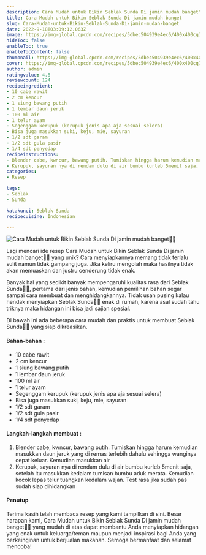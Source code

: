 ```yaml
---
description: Cara Mudah untuk Bikin Seblak Sunda Di jamin mudah banget"
title: Cara Mudah untuk Bikin Seblak Sunda Di jamin mudah banget
slug: Cara-Mudah-untuk-Bikin-Seblak-Sunda-Di-jamin-mudah-banget
date: 2022-9-18T03:09:12.063Z
image: https://img-global.cpcdn.com/recipes/5dbec504939e4ec6/400x400cq70/photo.jpg
hideToc: false
enableToc: true
enableTocContent: false
thumbnail: https://img-global.cpcdn.com/recipes/5dbec504939e4ec6/400x400cq70/photo.jpg
cover: https://img-global.cpcdn.com/recipes/5dbec504939e4ec6/400x400cq70/photo.jpg
author: admin
ratingvalue: 4.8
reviewcount: 124
recipeingredient:
- 10 cabe rawit
- 2 cm kencur
- 1 siung bawang putih
- 1 lembar daun jeruk
- 100 ml air
- 1 telur ayam
- Segenggam kerupuk (kerupuk jenis apa aja sesuai selera)
- Bisa juga masukkan suki, keju, mie, sayuran
- 1/2 sdt garam
- 1/2 sdt gula pasir
- 1/4 sdt penyedap
recipeinstructions:
- Blender cabe, kwncur, bawang putih. Tumiskan hingga harum kemudian masukkan daun jeruk yang di remas terlebih dahulu sehingga wanginya cepat keluar. Kemudian masukkan air
- Kerupuk, sayuran nya di rendam dulu di air bumbu kurleb 5menit saja, setelah itu masukkan kedalam tumisan bumbu aduk merata. Kemudian kocok lepas telur tuangkan kedalam wajan. Test rasa jika sudah pas sudah siap dihidangkan
categories:
- Resep

tags:
- Seblak
- Sunda

katakunci: Seblak Sunda
recipecuisine: Indonesian

---
```


![Cara Mudah untuk Bikin Seblak Sunda Di jamin mudah banget👩‍🍳](https://img-global.cpcdn.com/recipes/5dbec504939e4ec6/400x400cq70/photo.jpg)

Lagi mencari ide resep Cara Mudah untuk Bikin Seblak Sunda Di jamin mudah banget👩‍🍳 yang unik? Cara menyiapkannya memang tidak terlalu sulit namun tidak gampang juga. Jika keliru mengolah maka hasilnya tidak akan memuaskan dan justru cenderung tidak enak.

Banyak hal yang sedikit banyak mempengaruhi kualitas rasa dari Seblak Sunda👩‍🍳, pertama dari jenis bahan, kemudian pemilihan bahan segar sampai cara membuat dan menghidangkannya. Tidak usah pusing kalau hendak menyiapkan Seblak Sunda👩‍🍳 enak di rumah, karena asal sudah tahu triknya maka hidangan ini bisa jadi sajian spesial.

Di bawah ini ada beberapa cara mudah dan praktis untuk membuat Seblak Sunda👩‍🍳 yang siap dikreasikan.

<!--inarticleads1-->

#### Bahan-bahan :

- 10 cabe rawit
- 2 cm kencur
- 1 siung bawang putih
- 1 lembar daun jeruk
- 100 ml air
- 1 telur ayam
- Segenggam kerupuk (kerupuk jenis apa aja sesuai selera)
- Bisa juga masukkan suki, keju, mie, sayuran
- 1/2 sdt garam
- 1/2 sdt gula pasir
- 1/4 sdt penyedap

<!--inarticleads2-->

#### Langkah-langkah membuat :

1. Blender cabe, kwncur, bawang putih. Tumiskan hingga harum kemudian masukkan daun jeruk yang di remas terlebih dahulu sehingga wanginya cepat keluar. Kemudian masukkan air
1. Kerupuk, sayuran nya di rendam dulu di air bumbu kurleb 5menit saja, setelah itu masukkan kedalam tumisan bumbu aduk merata. Kemudian kocok lepas telur tuangkan kedalam wajan. Test rasa jika sudah pas sudah siap dihidangkan

#### Penutup

Terima kasih telah membaca resep yang kami tampilkan di sini. Besar harapan kami, Cara Mudah untuk Bikin Seblak Sunda Di jamin mudah banget👩‍🍳 yang mudah di atas dapat membantu Anda menyiapkan hidangan yang enak untuk keluarga/teman maupun menjadi inspirasi bagi Anda yang berkeinginan untuk berjualan makanan. Semoga bermanfaat dan selamat mencoba!